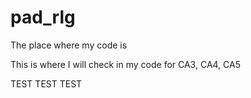 # pad_rlg
The place where my code is

This is where I will check in my code for CA3, CA4, CA5

TEST TEST TEST

